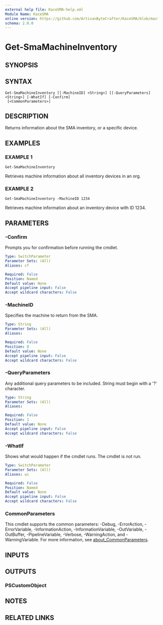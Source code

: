 ```yaml
---
external help file: KaceSMA-help.xml
Module Name: KaceSMA
online version: https://github.com/ArtisanByteCrafter/KaceSMA/blob/master/docs/Get-SmaMachineInventory.md
schema: 2.0.0
---
```


# Get-SmaMachineInventory

## SYNOPSIS

## SYNTAX

```
Get-SmaMachineInventory [[-MachineID] <String>] [[-QueryParameters] <String>] [-WhatIf] [-Confirm]
 [<CommonParameters>]
```

## DESCRIPTION
Returns information about the SMA inventory, or a specific device.

## EXAMPLES

### EXAMPLE 1
```
Get-SmaMachineInventory
```

Retrieves machine information about all inventory devices in an org.

### EXAMPLE 2
```
Get-SmaMachineInventory -MachineID 1234
```

Retrieves machine information about an inventory device with ID 1234.

## PARAMETERS

### -Confirm
Prompts you for confirmation before running the cmdlet.

```yaml
Type: SwitchParameter
Parameter Sets: (All)
Aliases: cf

Required: False
Position: Named
Default value: None
Accept pipeline input: False
Accept wildcard characters: False
```

### -MachineID
Specifies the machine to return from the SMA.

```yaml
Type: String
Parameter Sets: (All)
Aliases:

Required: False
Position: 0
Default value: None
Accept pipeline input: False
Accept wildcard characters: False
```

### -QueryParameters
Any additional query parameters to be included.
String must begin with a '?' character.

```yaml
Type: String
Parameter Sets: (All)
Aliases:

Required: False
Position: 1
Default value: None
Accept pipeline input: False
Accept wildcard characters: False
```

### -WhatIf
Shows what would happen if the cmdlet runs.
The cmdlet is not run.

```yaml
Type: SwitchParameter
Parameter Sets: (All)
Aliases: wi

Required: False
Position: Named
Default value: None
Accept pipeline input: False
Accept wildcard characters: False
```

### CommonParameters
This cmdlet supports the common parameters: -Debug, -ErrorAction, -ErrorVariable, -InformationAction, -InformationVariable, -OutVariable, -OutBuffer, -PipelineVariable, -Verbose, -WarningAction, and -WarningVariable. For more information, see [about_CommonParameters](http://go.microsoft.com/fwlink/?LinkID=113216).

## INPUTS

## OUTPUTS

### PSCustomObject
## NOTES

## RELATED LINKS
